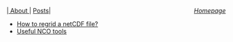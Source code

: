 <a href="https://sharma-bharat.github.io/" style="float: right;">*Homepage*</a>

|<a href="about.html"> About </a> |
<a href="Posts.html"> Posts</a>|


- [How to regrid a netCDF file?](https://sharma-bharat.github.io/tutorials/regrid.html)
- [Useful NCO tools](https://sharma-bharat.github.io/tutorials/nco_tools.html)